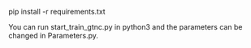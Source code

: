 pip install -r requirements.txt 


You can run start_train_gtnc.py in python3 and the parameters can be changed in Parameters.py.
